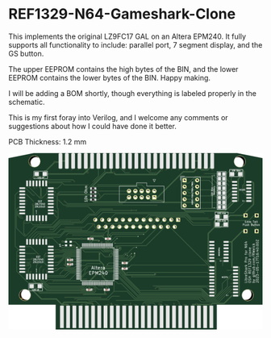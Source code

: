 # REF1329-N64-Gameshark-Clone
This implements the original LZ9FC17 GAL on an Altera EPM240. It fully supports all functionality to include: parallel port, 7 segment display, and the GS button.

The upper EEPROM contains the high bytes of the BIN, and the lower EEPROM contains the lower bytes of the BIN. Happy making.

I will be adding a BOM shortly, though everything is labeled properly in the schematic.

This is my first foray into Verilog, and I welcome any comments or suggestions about how I could have done it better.

PCB Thickness: 1.2 mm

![image](https://github.com/Modman/REF1329-N64-Gameshark-Clone/blob/main/Front.png)
